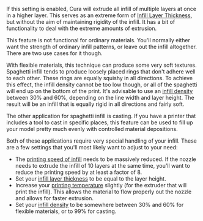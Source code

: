 If this setting is enabled, Cura will extrude all infill of multiple layers at once in a higher layer. This serves as an extreme form of [Infill Layer Thickness](infill_sparse_thickness.md), but without the aim of maintaining rigidity of the infill. It has a bit of functionality to deal with the extreme amounts of extrusion.

This feature is not functional for ordinary materials. You'll normally either want the strength of ordinary infill patterns, or leave out the infill altogether. There are two use cases for it though.

With flexible materials, this technique can produce some very soft textures. Spaghetti infill tends to produce loosely placed rings that don't adhere well to each other. These rings are equally squishy in all directions. To achieve this effect, the infill density cannot be too low though, or all of the spaghetti will end up on the bottom of the print. It's advisable to use an [infill density](infill_sparse_density.md) between 30% and 60%, depending on the line width and layer height. The result will be an infill that is equally rigid in all directions and fairly soft.

The other application for spaghetti infill is casting. If you have a printer that includes a tool to cast in specific places, this feature can be used to fill up your model pretty much evenly with controlled material depositions.

Both of these applications require very special handling of your infill. These are a few settings that you'll most likely want to adjust to your need:
* The [printing speed of infill](speed_infill.md) needs to be massively reduced. If the nozzle needs to extrude the infill of 10 layers at the same time, you'll want to reduce the printing speed by at least a factor of 8.
* Set your [infill layer thickness](infill_sparse_thickness.md) to be equal to the layer height.
* Increase your [printing temperature](material_print_temperature.md) slightly (for the extruder that will print the infill). This allows the material to flow properly out the nozzle and allows for faster extrusion.
* Set your [infill density](infill_sparse_density.md) to be somewhere between 30% and 60% for flexible materials, or to 99% for casting.
